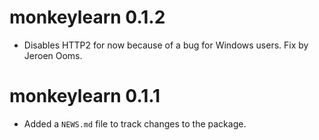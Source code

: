 # monkeylearn 0.1.2

* Disables HTTP2 for now because of a bug for Windows users. Fix by Jeroen Ooms.

# monkeylearn 0.1.1

* Added a `NEWS.md` file to track changes to the package.



